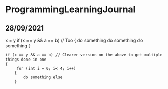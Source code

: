# ProgrammingLearningJournal

## 28/09/2021

   x = y
   if (x == y && a == b) // Too 
    {
        do something
        do something
        do something
    }
    
    if (x == y && a == b) // Clearer version on the above to get multiple things done in one
    {
         for (int i = 0; i< 4; i++)
        {
            do something else
        }
    
